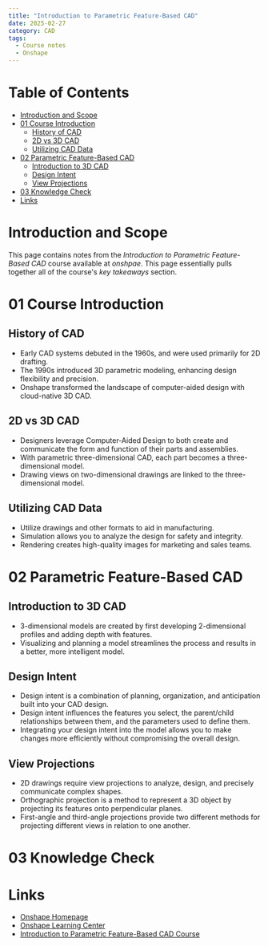 ```yaml
---
title: "Introduction to Parametric Feature-Based CAD"
date: 2025-02-27
category: CAD
tags: 
  - Course notes
  - Onshape
---
```

# Table of Contents

* [Introduction and Scope](#introduction-and-scope)
* [01 Course Introduction](#01-course-introduction)
  * [History of CAD](#history-of-cad)
  * [2D vs 3D CAD](#2d-vs-3d-cad)
  * [Utilizing CAD Data](#utilizing-cad-data)
* [02 Parametric Feature-Based CAD](#02-parametric-feature-based-cad)
  * [Introduction to 3D CAD](#introduction-to-3d-cad)
  * [Design Intent](#design-intent) 
  * [View Projections](#view-projections)
* [03 Knowledge Check](#03-knowledge-check)
* [Links](#links)

# Introduction and Scope

This page contains notes from the *Introduction to Parametric Feature-Based CAD* course available at *onshpae*. This page essentially pulls together all of the course's *key takeaways* section.

# 01 Course Introduction

## History of CAD

* Early CAD systems debuted in the 1960s, and were used primarily for 2D drafting.
* The 1990s introduced 3D parametric modeling, enhancing design flexibility and precision.
* Onshape transformed the landscape of computer-aided design with cloud-native 3D CAD.

## 2D vs 3D CAD

* Designers leverage Computer-Aided Design to both create and communicate the form and function of their parts and assemblies.
* With parametric three-dimensional CAD, each part becomes a three-dimensional model.
* Drawing views on two-dimensional drawings are linked to the three-dimensional model.

## Utilizing CAD Data

* Utilize drawings and other formats to aid in manufacturing.
* Simulation allows you to analyze the design for safety and integrity.
* Rendering creates high-quality images for marketing and sales teams.

# 02 Parametric Feature-Based CAD

## Introduction to 3D CAD

* 3-dimensional models are created by first developing 2-dimensional profiles and adding depth with features.
* Visualizing and planning a model streamlines the process and results in a better, more intelligent model.

## Design Intent

* Design intent is a combination of planning, organization, and anticipation built into your CAD design.
* Design intent influences the features you select, the parent/child relationships between them, and the parameters used to define them.
* Integrating your design intent into the model allows you to make changes more efficiently without compromising the overall design.

## View Projections

* 2D drawings require view projections to analyze, design, and precisely communicate complex shapes.
* Orthographic projection is a method to represent a 3D object by projecting its features onto perpendicular planes.
* First-angle and third-angle projections provide two different methods for projecting different views in relation to one another.

# 03 Knowledge Check


# Links

* [Onshape Homepage](https://www.onshape.com/en/)
* [Onshape Learning Center](https://learn.onshape.com/)
* [Introduction to Parametric Feature-Based CAD Course](https://learn.onshape.com/learn/course/introduction-to-parametric-feature-based-cad/)
